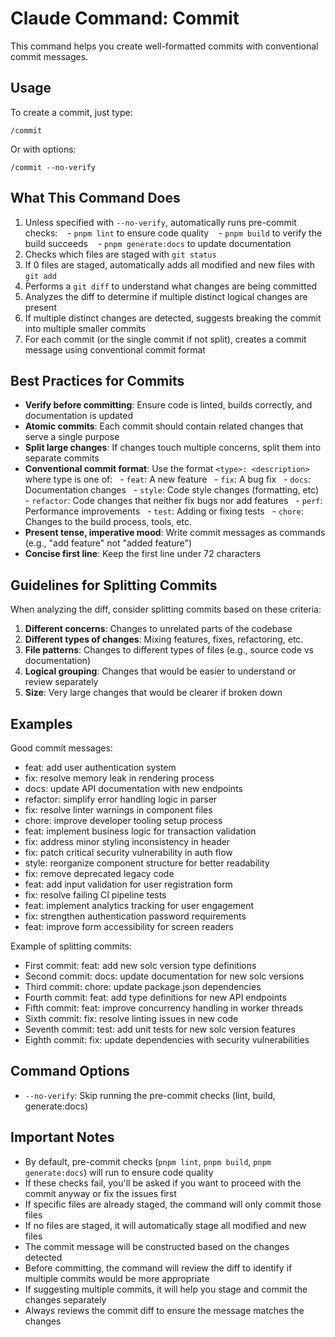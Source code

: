 # Claude Command: Commit

This command helps you create well-formatted commits with conventional commit messages.

## Usage

To create a commit, just type:

```
/commit
```

Or with options:

```
/commit --no-verify
```

## What This Command Does

1.  Unless specified with `--no-verify`, automatically runs pre-commit checks:
       - `pnpm lint` to ensure code quality
       - `pnpm build` to verify the build succeeds
       - `pnpm generate:docs` to update documentation
2.  Checks which files are staged with `git status`
3.  If 0 files are staged, automatically adds all modified and new files with `git add`
4.  Performs a `git diff` to understand what changes are being committed
5.  Analyzes the diff to determine if multiple distinct logical changes are present
6.  If multiple distinct changes are detected, suggests breaking the commit into multiple smaller commits
7.  For each commit (or the single commit if not split), creates a commit message using conventional commit format

## Best Practices for Commits

  - **Verify before committing**: Ensure code is linted, builds correctly, and documentation is updated
  - **Atomic commits**: Each commit should contain related changes that serve a single purpose
  - **Split large changes**: If changes touch multiple concerns, split them into separate commits
  - **Conventional commit format**: Use the format `<type>: <description>` where type is one of:
      - `feat`: A new feature
      - `fix`: A bug fix
      - `docs`: Documentation changes
      - `style`: Code style changes (formatting, etc)
      - `refactor`: Code changes that neither fix bugs nor add features
      - `perf`: Performance improvements
      - `test`: Adding or fixing tests
      - `chore`: Changes to the build process, tools, etc.
  - **Present tense, imperative mood**: Write commit messages as commands (e.g., "add feature" not "added feature")
  - **Concise first line**: Keep the first line under 72 characters

## Guidelines for Splitting Commits

When analyzing the diff, consider splitting commits based on these criteria:

1.  **Different concerns**: Changes to unrelated parts of the codebase
2.  **Different types of changes**: Mixing features, fixes, refactoring, etc.
3.  **File patterns**: Changes to different types of files (e.g., source code vs documentation)
4.  **Logical grouping**: Changes that would be easier to understand or review separately
5.  **Size**: Very large changes that would be clearer if broken down

## Examples

Good commit messages:

  - feat: add user authentication system
  - fix: resolve memory leak in rendering process
  - docs: update API documentation with new endpoints
  - refactor: simplify error handling logic in parser
  - fix: resolve linter warnings in component files
  - chore: improve developer tooling setup process
  - feat: implement business logic for transaction validation
  - fix: address minor styling inconsistency in header
  - fix: patch critical security vulnerability in auth flow
  - style: reorganize component structure for better readability
  - fix: remove deprecated legacy code
  - feat: add input validation for user registration form
  - fix: resolve failing CI pipeline tests
  - feat: implement analytics tracking for user engagement
  - fix: strengthen authentication password requirements
  - feat: improve form accessibility for screen readers

Example of splitting commits:

  - First commit: feat: add new solc version type definitions
  - Second commit: docs: update documentation for new solc versions
  - Third commit: chore: update package.json dependencies
  - Fourth commit: feat: add type definitions for new API endpoints
  - Fifth commit: feat: improve concurrency handling in worker threads
  - Sixth commit: fix: resolve linting issues in new code
  - Seventh commit: test: add unit tests for new solc version features
  - Eighth commit: fix: update dependencies with security vulnerabilities

## Command Options

  - `--no-verify`: Skip running the pre-commit checks (lint, build, generate:docs)

## Important Notes

  - By default, pre-commit checks (`pnpm lint`, `pnpm build`, `pnpm generate:docs`) will run to ensure code quality
  - If these checks fail, you'll be asked if you want to proceed with the commit anyway or fix the issues first
  - If specific files are already staged, the command will only commit those files
  - If no files are staged, it will automatically stage all modified and new files
  - The commit message will be constructed based on the changes detected
  - Before committing, the command will review the diff to identify if multiple commits would be more appropriate
  - If suggesting multiple commits, it will help you stage and commit the changes separately
  - Always reviews the commit diff to ensure the message matches the changes